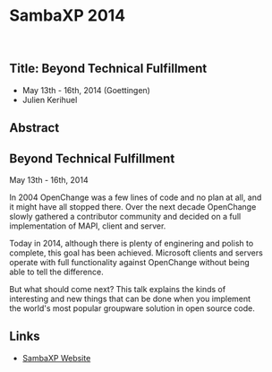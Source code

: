 # SambaXP 2014 #

<p>&nbsp;</p>

## Title: Beyond Technical Fulfillment ##

- May 13th - 16th, 2014 (Goettingen)
- Julien Kerihuel
 
## Abstract ##

<div class="news" style="width:90%;">
<h2>Beyond Technical Fulfillment </h2>
<div class="date">May 13th - 16th, 2014</div>

In 2004 OpenChange was a few lines of code and no plan at all, and it
might have all stopped there. Over the next decade OpenChange slowly
gathered a contributor community and decided on a full implementation
of MAPI, client and server. 

Today in 2014, although there is plenty of enginering and polish to
complete, this goal has been achieved. Microsoft clients and servers
operate with full functionality against OpenChange without being able
to tell the difference.

But what should come next? This talk explains the kinds of interesting
and new things that can be done when you implement the world's most
popular groupware solution in open source code.

</div>

## Links ##

- [SambaXP Website](http://www.sambaxp.org)
